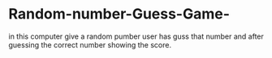 # Random-number-Guess-Game-
in this computer give a random pumber user has guss that number and after guessing the correct number showing the score.
